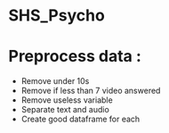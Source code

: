 # SHS_Psycho


# Preprocess data :

- Remove under 10s
- Remove if less than 7 video answered
- Remove useless variable
- Separate text and audio
- Create good dataframe for each
